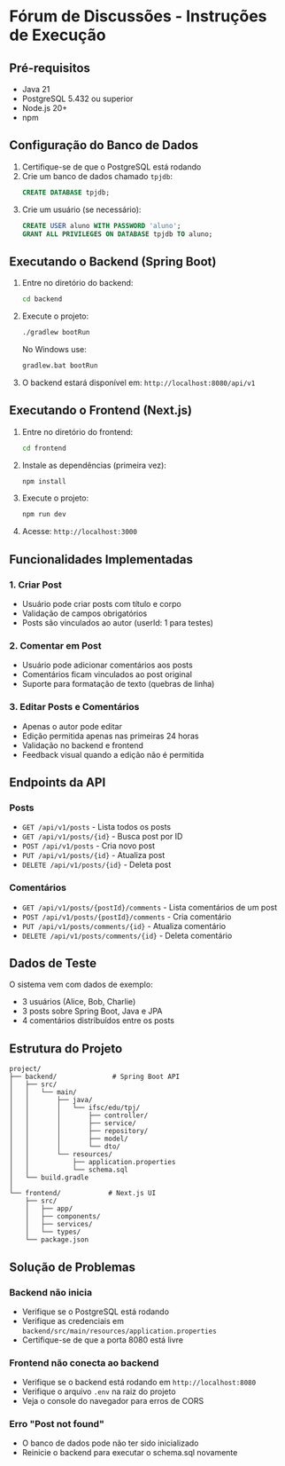 # Fórum de Discussões - Instruções de Execução

## Pré-requisitos

- Java 21
- PostgreSQL 5.432 ou superior
- Node.js 20+
- npm

## Configuração do Banco de Dados

1. Certifique-se de que o PostgreSQL está rodando
2. Crie um banco de dados chamado `tpjdb`:
   ```sql
   CREATE DATABASE tpjdb;
   ```
3. Crie um usuário (se necessário):
   ```sql
   CREATE USER aluno WITH PASSWORD 'aluno';
   GRANT ALL PRIVILEGES ON DATABASE tpjdb TO aluno;
   ```

## Executando o Backend (Spring Boot)

1. Entre no diretório do backend:
   ```bash
   cd backend
   ```

2. Execute o projeto:
   ```bash
   ./gradlew bootRun
   ```

   No Windows use:
   ```bash
   gradlew.bat bootRun
   ```

3. O backend estará disponível em: `http://localhost:8080/api/v1`

## Executando o Frontend (Next.js)

1. Entre no diretório do frontend:
   ```bash
   cd frontend
   ```

2. Instale as dependências (primeira vez):
   ```bash
   npm install
   ```

3. Execute o projeto:
   ```bash
   npm run dev
   ```

4. Acesse: `http://localhost:3000`

## Funcionalidades Implementadas

### 1. Criar Post
- Usuário pode criar posts com título e corpo
- Validação de campos obrigatórios
- Posts são vinculados ao autor (userId: 1 para testes)

### 2. Comentar em Post
- Usuário pode adicionar comentários aos posts
- Comentários ficam vinculados ao post original
- Suporte para formatação de texto (quebras de linha)

### 3. Editar Posts e Comentários
- Apenas o autor pode editar
- Edição permitida apenas nas primeiras 24 horas
- Validação no backend e frontend
- Feedback visual quando a edição não é permitida

## Endpoints da API

### Posts
- `GET /api/v1/posts` - Lista todos os posts
- `GET /api/v1/posts/{id}` - Busca post por ID
- `POST /api/v1/posts` - Cria novo post
- `PUT /api/v1/posts/{id}` - Atualiza post
- `DELETE /api/v1/posts/{id}` - Deleta post

### Comentários
- `GET /api/v1/posts/{postId}/comments` - Lista comentários de um post
- `POST /api/v1/posts/{postId}/comments` - Cria comentário
- `PUT /api/v1/posts/comments/{id}` - Atualiza comentário
- `DELETE /api/v1/posts/comments/{id}` - Deleta comentário

## Dados de Teste

O sistema vem com dados de exemplo:
- 3 usuários (Alice, Bob, Charlie)
- 3 posts sobre Spring Boot, Java e JPA
- 4 comentários distribuídos entre os posts

## Estrutura do Projeto

```
project/
├── backend/              # Spring Boot API
│   ├── src/
│   │   └── main/
│   │       ├── java/
│   │       │   └── ifsc/edu/tpj/
│   │       │       ├── controller/
│   │       │       ├── service/
│   │       │       ├── repository/
│   │       │       ├── model/
│   │       │       └── dto/
│   │       └── resources/
│   │           ├── application.properties
│   │           └── schema.sql
│   └── build.gradle
│
└── frontend/            # Next.js UI
    ├── src/
    │   ├── app/
    │   ├── components/
    │   ├── services/
    │   └── types/
    └── package.json
```

## Solução de Problemas

### Backend não inicia
- Verifique se o PostgreSQL está rodando
- Verifique as credenciais em `backend/src/main/resources/application.properties`
- Certifique-se de que a porta 8080 está livre

### Frontend não conecta ao backend
- Verifique se o backend está rodando em `http://localhost:8080`
- Verifique o arquivo `.env` na raiz do projeto
- Veja o console do navegador para erros de CORS

### Erro "Post not found"
- O banco de dados pode não ter sido inicializado
- Reinicie o backend para executar o schema.sql novamente
